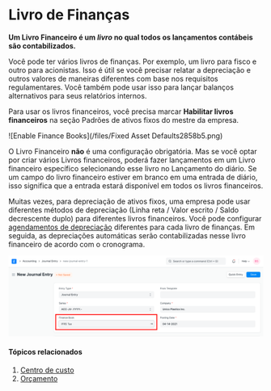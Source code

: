 # Livro de Finanças


**Um Livro Financeiro é um *livro* no qual todos os lançamentos contábeis são contabilizados.**


Você pode ter vários livros de finanças. Por exemplo, um livro para fisco e outro para acionistas. Isso é útil se você precisar relatar a depreciação e outros valores de maneiras diferentes com base nos requisitos regulamentares. Você também pode usar isso para lançar balanços alternativos para seus relatórios internos.


Para usar os livros financeiros, você precisa marcar **Habilitar livros financeiros** na seção Padrões de ativos fixos do mestre da empresa.


![Enable Finance Books](/files/Fixed Asset Defaults2858b5.png)


O Livro Financeiro **não** é uma configuração obrigatória. Mas se você optar por criar vários Livros financeiros, poderá fazer lançamentos em um Livro financeiro específico selecionando esse livro no Lançamento do diário. Se um campo do livro financeiro estiver em branco em uma entrada de diário, isso significa que a entrada estará disponível em todos os livros financeiros.


Muitas vezes, para depreciação de ativos fixos, uma empresa pode usar diferentes métodos de depreciação (Linha reta / Valor escrito / Saldo decrescente duplo) para diferentes livros financeiros. Você pode configurar [agendamentos de depreciação](/docs/pt/asset/asset-depreciation) diferentes para cada livro de finanças. Em seguida, as depreciações automáticas serão contabilizadas nesse livro financeiro de acordo com o cronograma.


![Finance Book](/files/finance-book.png)


#### Tópicos relacionados


1. [Centro de custo](/docs/pt/accounts/cost-center)
2. [Orçamento](/docs/pt/accounts/budgeting)
